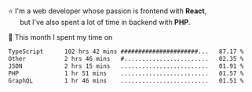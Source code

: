 ⭐ I'm a web developer whose passion is frontend with <b>React</b>,<br/>
&nbsp; &nbsp; &nbsp; but I've also spent a lot of time in backend with <b>PHP</b>.

📅 This month I spent my time on

<!--START_SECTION:waka-->

```txt
TypeScript      102 hrs 42 mins ######################...   87.17 %
Other           2 hrs 46 mins   #........................   02.35 %
JSON            2 hrs 15 mins   .........................   01.91 %
PHP             1 hr 51 mins    .........................   01.57 %
GraphQL         1 hr 46 mins    .........................   01.51 %
```

<!--END_SECTION:waka-->
